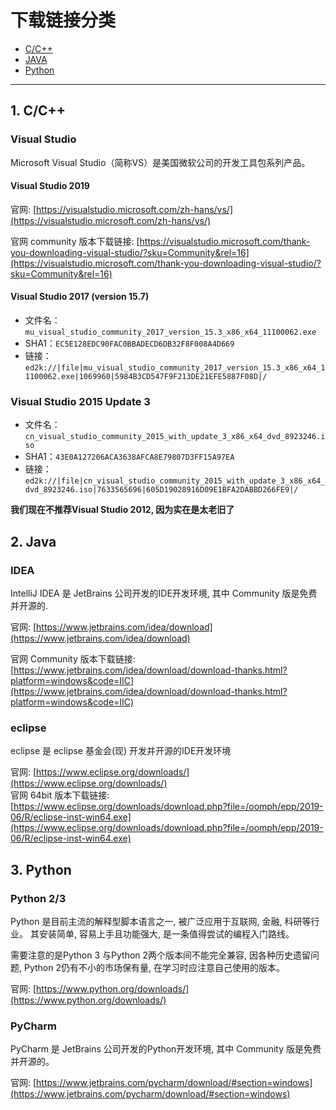 # 下载链接分类

- [C/C++](##1.-C/C++)
- [JAVA](##2.-Java)
- [Python](##3.-Python)

------

## 1. C/C++

### Visual Studio

Microsoft Visual Studio（简称VS）是美国微软公司的开发工具包系列产品。

#### Visual Studio 2019

官网: [https://visualstudio.microsoft.com/zh-hans/vs/](https://visualstudio.microsoft.com/zh-hans/vs/)

官网 community
版本下载链接: [https://visualstudio.microsoft.com/thank-you-downloading-visual-studio/?sku=Community&rel=16](https://visualstudio.microsoft.com/thank-you-downloading-visual-studio/?sku=Community&rel=16)

#### Visual Studio 2017 (version 15.7)

* 文件名：`mu_visual_studio_community_2017_version_15.3_x86_x64_11100062.exe`
* SHA1：`EC5E128EDC90FAC0BBADECD6DB32F8F008A4D669`
* 链接：`ed2k://|file|mu_visual_studio_community_2017_version_15.3_x86_x64_11100062.exe|1069960|5984B3CD547F9F213DE21EFE5887F08D|/`

### Visual Studio 2015 Update 3

- 文件名：`cn_visual_studio_community_2015_with_update_3_x86_x64_dvd_8923246.iso`
- SHA1：`43E0A127206ACA3638AFCA8E79807D3FF15A97EA`
- 链接：`ed2k://|file|cn_visual_studio_community_2015_with_update_3_x86_x64_dvd_8923246.iso|7633565696|605D19028916D09E1BFA2DABBD266FE9|/`

**我们现在不推荐Visual Studio 2012, 因为实在是太老旧了**

## 2. Java

### IDEA

IntelliJ IDEA 是 JetBrains 公司开发的IDE开发环境, 其中 Community 版是免费并开源的.

官网: [https://www.jetbrains.com/idea/download](https://www.jetbrains.com/idea/download)

官网 Community 版本下载链接: [https://www.jetbrains.com/idea/download/download-thanks.html?platform=windows&code=IIC](https://www.jetbrains.com/idea/download/download-thanks.html?platform=windows&code=IIC)

### eclipse

eclipse 是 eclipse 基金会(现) 开发并开源的IDE开发环境  

官网: [https://www.eclipse.org/downloads/](https://www.eclipse.org/downloads/)  
官网 64bit 版本下载链接: [https://www.eclipse.org/downloads/download.php?file=/oomph/epp/2019-06/R/eclipse-inst-win64.exe](https://www.eclipse.org/downloads/download.php?file=/oomph/epp/2019-06/R/eclipse-inst-win64.exe)  

## 3. Python

### Python 2/3

Python 是目前主流的解释型脚本语言之一, 被广泛应用于互联网, 金融, 科研等行业。 其安装简单, 容易上手且功能强大, 是一条值得尝试的编程入门路线。

需要注意的是Python 3 与Python 2两个版本间不能完全兼容, 因各种历史遗留问题, Python 2仍有不小的市场保有量, 在学习时应注意自己使用的版本。

官网: [https://www.python.org/downloads/](https://www.python.org/downloads/)

### PyCharm

PyCharm 是 JetBrains 公司开发的Python开发环境, 其中 Community 版是免费并开源的。

官网: [https://www.jetbrains.com/pycharm/download/#section=windows](https://www.jetbrains.com/pycharm/download/#section=windows)
